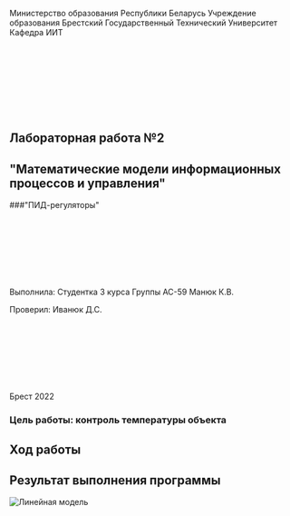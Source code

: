 Министерство образования Республики Беларусь
Учреждение образования Брестский Государственный Технический Университет
Кафедра ИИТ
<br/><br/><br/><br/><br/><br/><br/><br/><br/>
## Лабораторная работа №2
## "Математические модели информационных процессов и управления"
###"ПИД-регуляторы"
<br/><br/><br/><br/><br/><br/><br/><br/><br/>
Выполнила:
Студентка 3 курса
Группы АС-59
Манюк К.В.

Проверил:
Иванюк Д.С.
<br/><br/><br/><br/><br/><br/><br/><br/><br/>
Брест 2022

### Цель работы: контроль температуры объекта
## Ход работы 
## Результат выполнения программы

![Линейная модель](./images/linemodel.png)

